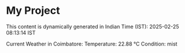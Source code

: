 # My Project

This content is dynamically generated in Indian Time (IST): 2025-02-25 08:13:14 IST


Current Weather in Coimbatore:
Temperature: 22.88 °C
Condition: mist

